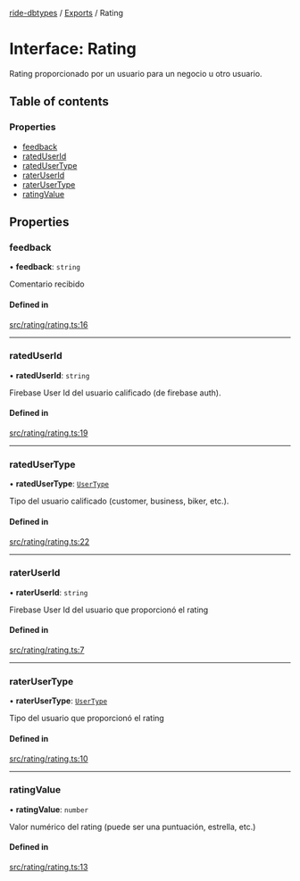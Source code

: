 [ride-dbtypes](../README.md) / [Exports](../modules.md) / Rating

# Interface: Rating

Rating proporcionado por un usuario para un negocio u otro usuario.

## Table of contents

### Properties

- [feedback](Rating.md#feedback)
- [ratedUserId](Rating.md#rateduserid)
- [ratedUserType](Rating.md#ratedusertype)
- [raterUserId](Rating.md#rateruserid)
- [raterUserType](Rating.md#raterusertype)
- [ratingValue](Rating.md#ratingvalue)

## Properties

### feedback

• **feedback**: `string`

Comentario recibido

#### Defined in

[src/rating/rating.ts:16](https://github.com/gatitolabs/ride-dbtypes/blob/e4ca18b/src/rating/rating.ts#L16)

___

### ratedUserId

• **ratedUserId**: `string`

Firebase User Id del usuario calificado (de firebase auth).

#### Defined in

[src/rating/rating.ts:19](https://github.com/gatitolabs/ride-dbtypes/blob/e4ca18b/src/rating/rating.ts#L19)

___

### ratedUserType

• **ratedUserType**: [`UserType`](../modules.md#usertype)

Tipo del usuario calificado (customer, business, biker, etc.).

#### Defined in

[src/rating/rating.ts:22](https://github.com/gatitolabs/ride-dbtypes/blob/e4ca18b/src/rating/rating.ts#L22)

___

### raterUserId

• **raterUserId**: `string`

Firebase User Id del usuario que proporcionó el rating

#### Defined in

[src/rating/rating.ts:7](https://github.com/gatitolabs/ride-dbtypes/blob/e4ca18b/src/rating/rating.ts#L7)

___

### raterUserType

• **raterUserType**: [`UserType`](../modules.md#usertype)

Tipo del usuario que proporcionó el rating

#### Defined in

[src/rating/rating.ts:10](https://github.com/gatitolabs/ride-dbtypes/blob/e4ca18b/src/rating/rating.ts#L10)

___

### ratingValue

• **ratingValue**: `number`

Valor numérico del rating (puede ser una puntuación, estrella, etc.)

#### Defined in

[src/rating/rating.ts:13](https://github.com/gatitolabs/ride-dbtypes/blob/e4ca18b/src/rating/rating.ts#L13)
